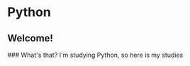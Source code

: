 # Python

<div>
<h2>Welcome!</h2>
### What's that?
    I'm studying Python, so here is my studies
</div>
